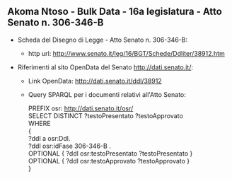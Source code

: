 ## Akoma Ntoso - Bulk Data - 16a legislatura - Atto Senato n. 306-346-B ##

* Scheda del Disegno di Legge - Atto Senato n. 306-346-B:
	* http url: http://www.senato.it/leg/16/BGT/Schede/Ddliter/38912.htm

* Riferimenti al sito OpenData del Senato http://dati.senato.it/:
	* Link OpenData: http://dati.senato.it/ddl/38912
	* Query SPARQL per i documenti relativi all'Atto Senato:

        PREFIX osr: <http://dati.senato.it/osr/>  
		SELECT DISTINCT ?testoPresentato ?testoApprovato  
		WHERE  
		{  
		    ?ddl a osr:Ddl.  
		    ?ddl osr:idFase 306-346-B .  
		    OPTIONAL { ?ddl osr:testoPresentato ?testoPresentato }  
		    OPTIONAL { ?ddl osr:testoApprovato ?testoApprovato }  
		}
		